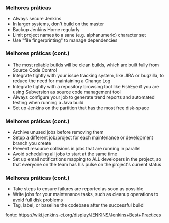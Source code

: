 ### Melhores práticas

* Always secure Jenkins
* In larger systems, don't build on the master
* Backup Jenkins Home regularly
* Limit project names to a sane (e.g. alphanumeric) character set
* Use "file fingerprinting" to manage dependencies


### Melhores práticas (cont.)

* The most reliable builds will be clean builds, which are built fully from Source Code Control
* Integrate tightly with your issue tracking system, like JIRA or bugzilla, to reduce the need for maintaining a Change Log
* Integrate tightly with a repository browsing tool like FishEye if you are using Subversion as source code management tool
* Always configure your job to generate trend reports and automated testing when running a Java build
* Set up Jenkins on the partition that has the most free disk-space


### Melhores práticas (cont.)

* Archive unused jobs before removing them
* Setup a different job/project for each maintenance or development branch you create
* Prevent resource collisions in jobs that are running in parallel
* Avoid scheduling all jobs to start at the same time
* Set up email notifications mapping to ALL developers in the project, so that everyone on the team has his pulse on the project's current status


### Melhores práticas (cont.)

* Take steps to ensure failures are reported as soon as possible
* Write jobs for your maintenance tasks, such as cleanup operations to avoid full disk problems
* Tag, label, or baseline the codebase after the successful build

fonte: https://wiki.jenkins-ci.org/display/JENKINS/Jenkins+Best+Practices

